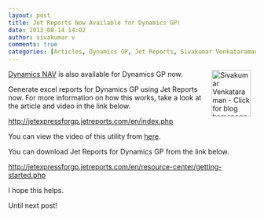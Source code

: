 ```yaml
---
layout: post
title: Jet Reports Now Available for Dynamics GP!
date: 2013-08-14 14:02
author: sivakumar v
comments: true
categories: [Articles, Dynamics GP, Jet Reports, Sivakumar Venkataraman, Uncategorized]
---
```

<p style="text-align: left;"><a title="Sivakumar Venkataraman - Click for blog homepage"><img src="https://microsofttpd.github.io/assets/0871.sivav.jpg" alt="Sivakumar Venkataraman - Click for blog homepage" width="80" height="95" align="right" border="0" hspace="10" /></a><a title="Jet Reports" href="http://www.jetreports.com/index.php" target="_blank">Dynamics NAV</a> is also available for Dynamics GP now.</p>
<p>Generate excel reports for Dynamics GP using Jet Reports now. For more information on how this works, take a look at the article and video in the link below.</p>
<p><a href="http://jetexpressforgp.jetreports.com/en/index.php" target="_blank">http://jetexpressforgp.jetreports.com/en/index.php</a></p>
<p>You can view the video of this utility from <a title="here" href="https://www.youtube.com/watch?v=uGpW6n8TtMM" target="_blank">here</a>.</p>
<p>You can download Jet Reports for Dynamics GP from the link below.</p>
<p><a href="http://jetexpressforgp.jetreports.com/en/resource-center/getting-started.php" target="_blank">http://jetexpressforgp.jetreports.com/en/resource-center/getting-started.php</a></p>
<p>I hope this helps.</p>
<p>Until next post!</p>
